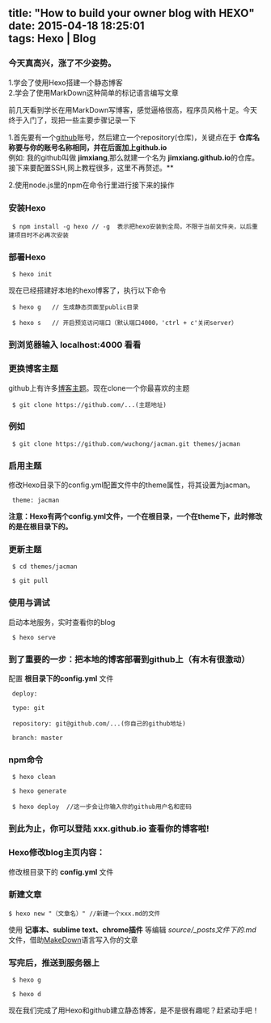 title: "How to build your owner blog with HEXO"   
date: 2015-04-18 18:25:01    
tags: Hexo | Blog
---

### 今天真高兴，涨了不少姿势。   
1.学会了使用Hexo搭建一个静态博客   
2.学会了使用MarkDown这种简单的标记语言编写文章   

前几天看到学长在用MarkDown写博客，感觉逼格很高，程序员风格十足。今天终于入门了，现把一些主要步骤记录一下   

1.首先要有一个[github](https://github.com)账号，然后建立一个repository(仓库)，关键点在于 **仓库名称要与你的账号名称相同，并在后面加上github.io**   
例如: 我的github叫做 **jimxiang**,那么就建一个名为 **jimxiang.github.io**的仓库。接下来要配置SSH,网上教程很多，这里不再赘述。**   

2.使用node.js里的npm在命令行里进行接下来的操作   

### 安装Hexo
<pre><code> $ npm install -g hexo // -g  表示把hexo安装到全局，不限于当前文件夹，以后重建项目时不必再次安装</code></pre>

### 部署Hexo
<pre><code> $ hexo init </code></pre>   
现在已经搭建好本地的hexo博客了，执行以下命令   
<pre><code> $ hexo g   // 生成静态页面至public目录</code></pre>
<pre><code> $ hexo s   // 开启预览访问端口（默认端口4000，'ctrl + c'关闭server）</code></pre>

### 到浏览器输入 **localhost:4000** 看看

### 更换博客主题
github上有许多[博客主题](https://github.com/hexojs/hexo/wiki/Themes)。现在clone一个你最喜欢的主题   
<pre><code> $ git clone https://github.com/...(主题地址)</code></pre>

### 例如
<pre><code> $ git clone https://github.com/wuchong/jacman.git themes/jacman</code></pre>

### 启用主题
修改Hexo目录下的config.yml配置文件中的theme属性，将其设置为jacman。   
<pre><code> theme: jacman</code></pre>

**注意：Hexo有两个config.yml文件，一个在根目录，一个在theme下，此时修改的是在根目录下的。**

### 更新主题
<pre><code> $ cd themes/jacman</code></pre>   
<pre><code> $ git pull</code></pre>

### 使用与调试
启动本地服务，实时查看你的blog   
<pre><code> $ hexo serve</code></pre>

### 到了重要的一步：把本地的博客部署到github上（有木有很激动）
配置 **根目录下的config.yml** 文件   
<pre><code> deploy:</code></pre>   
<pre><code> type: git</code></pre>   
<pre><code> repository: git@github.com/...(你自己的github地址)</code></pre>
<pre><code> branch: master</code></pre>

### npm命令
<pre><code> $ hexo clean</code></pre>   
<pre><code> $ hexo generate</code></pre>   
<pre><code> $ hexo deploy  //这一步会让你输入你的github用户名和密码</code></pre>

### 到此为止，你可以登陆 **xxx.github.io** 查看你的博客啦!

### Hexo修改blog主页内容：
修改根目录下的 **config.yml** 文件

### 新建文章
<pre><code>$ hexo new "（文章名）" //新建一个xxx.md的文件</code></pre>   
使用 **记事本、sublime text、chrome插件** 等编辑 *source/_posts文件下的.md* 文件，借助[MakeDown](http://www.markdown.cn/)语言写入你的文章

### 写完后，推送到服务器上
<pre><code> $ hexo g</code></pre>   
<pre><code> $ hexo d</code></pre>

现在我们完成了用Hexo和github建立静态博客，是不是很有趣呢？赶紧动手吧！
